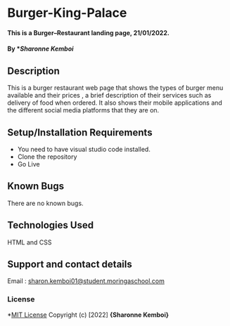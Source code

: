 # Burger-King-Palace
#### This is a Burger–Restaurant landing page, 21/01/2022.
#### By **Sharonne Kemboi*
## Description
This is a burger restaurant web page that shows the types of burger menu available and their prices , a brief description of their services such as delivery of food when ordered. It also shows their mobile applications and the different social media platforms that they are on.
## Setup/Installation Requirements
* You need to have visual studio code installed.
* Clone the repository
* Go Live 
## Known Bugs
There are no known bugs.
## Technologies Used
HTML and CSS
## Support and contact details
Email : sharon.kemboi01@student.moringaschool.com
### License
*[MIT License]("./LICENSE")
Copyright (c) [2022] **{Sharonne Kemboi}** 
